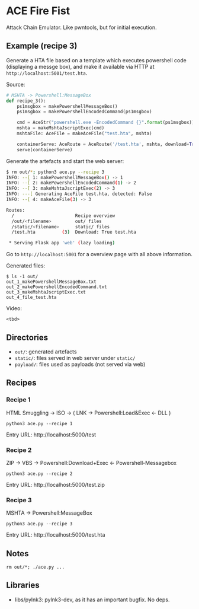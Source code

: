 # ACE Fire Fist 

Attack Chain Emulator. Like pwntools, but for initial execution. 


## Example (recipe 3)

Generate a HTA file based on a template which executes powershell code (displaying a messge box),
and make it available via HTTP at `http://localhost:5001/test.hta`. 

Source:
```py
# MSHTA -> Powershell:MessageBox
def recipe_3():
    ps1msgbox = makePowershellMessageBox()
    ps1msgbox = makePowershellEncodedCommand(ps1msgbox)

    cmd = AceStr("powershell.exe -EncodedCommand {}".format(ps1msgbox))
    mshta = makeMshtaJscriptExec(cmd)
    mshtaFile: AceFile = makeAceFile("test.hta", mshta)

    containerServe: AceRoute = AceRoute('/test.hta', mshta, download=True, downloadName='test.hta')
    serve(containerServe)
```

Generate the artefacts and start the web server:
```sh
$ rm out/*; python3 ace.py --recipe 3
INFO: --[ 1: makePowershellMessageBox() -> 1
INFO: --[ 2: makePowershellEncodedCommand(1) -> 2
INFO: --[ 3: makeMshtaJscriptExec(2) -> 3
INFO: ---[ Generating AceFile test.hta, detected: False
INFO: --[ 4: makeAceFile(3) -> 3

Routes:
  /                       Recipe overview
  /out/<filename>         out/ files
  /static/<filename>      static/ files
  /test.hta          (3)  Download: True test.hta

 * Serving Flask app 'web' (lazy loading)
```

Go to `http://localhost:5001` for a overview page with all above information.

Generated files:
```
$ ls -1 out/
out_1_makePowershellMessageBox.txt
out_2_makePowershellEncodedCommand.txt
out_3_makeMshtaJscriptExec.txt
out_4_file_test.hta
```

Video: 
```
<tbd>
```

## Directories

* `out/`: generated artefacts
* `static/`: files served in web server under `static/`
* `payload/`: files used as payloads (not served via web)


## Recipes

### Recipe 1

HTML Smuggling -> ISO -> ( LNK -> Powershell:Load&Exec <- DLL )

```
python3 ace.py --recipe 1
```

Entry URL: http://localhost:5000/test


### Recipe 2

ZIP -> VBS -> Powershell:Download+Exec <- Powershell-Messagebox

```
python3 ace.py --recipe 2
```

Entry URL: http://localhost:5000/test.zip


### Recipe 3

MSHTA -> Powershell:MessageBox

```
python3 ace.py --recipe 3
```

Entry URL: http://localhost:5000/test.hta


## Notes

```
rm out/*; ./ace.py ...
```


## Libraries

* libs/pylnk3: pylnk3-dev, as it has an important bugfix. No deps. 

